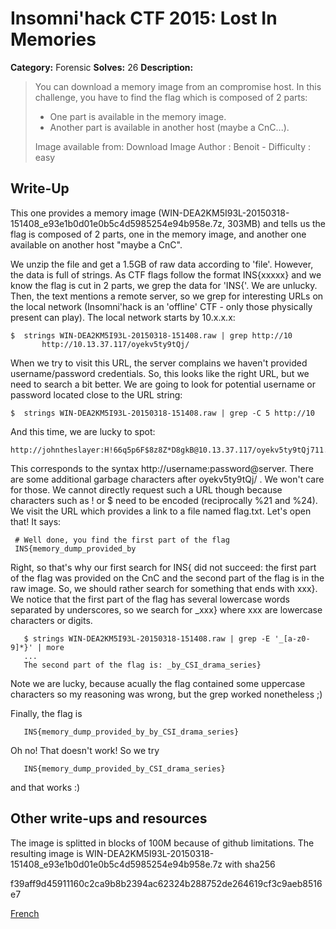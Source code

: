 # Insomni'hack CTF 2015: Lost In Memories

**Category:** Forensic
**Solves:** 26
**Description:** 

> You can download a memory image from an compromise host.
> In this challenge, you have to find the flag which is composed of 2 parts:
> - One part is available in the memory image.
> - Another part is available in another host (maybe a CnC...).
> 
> Image available from: Download Image
> Author : Benoit - Difficulty : easy

## Write-Up

This one provides a memory image
(WIN-DEA2KM5I93L-20150318-151408_e93e1b0d01e0b5c4d5985254e94b958e.7z, 303MB)
and tells us the flag is composed of 2 parts, one in the memory image, and
another one available on another host "maybe a CnC".

We unzip the file and get a 1.5GB of raw data according to 'file'. However,
the data is full of strings. As CTF flags follow the format INS{xxxxx} and
we know the flag is cut in 2 parts, we grep the data for 'INS{'. We are
unlucky. Then, the text mentions a remote server, so we grep for interesting
URLs on the local network (Insomni'hack is an 'offline' CTF - only those
physically present can play). The local network starts by 10.x.x.x:

	$  strings WIN-DEA2KM5I93L-20150318-151408.raw | grep http://10
           http://10.13.37.117/oyekv5ty9tQj/


When we try to visit this URL, the server complains we haven't provided
username/password credentials. So, this looks like the right URL, but we
need to search a bit better.
We are going to look for potential username or password located close to the
URL string:

    $  strings WIN-DEA2KM5I93L-20150318-151408.raw | grep -C 5 http://10


And this time, we are lucky to spot:

    http://johntheslayer:H!66q5p6F$8z8Z*D8gkB@10.13.37.117/oyekv5ty9tQj711.73.31.01.


This corresponds to the syntax http://username:password@server. There are
some additional garbage characters after oyekv5ty9tQj/ . We won't care for
those.
We cannot directly request such a URL though because characters such as ! or
$ need to be encoded (reciprocally %21 and %24). We visit the URL which
provides a link to a file named flag.txt. Let's open that! It says:

	 # Well done, you find the first part of the flag
	 INS{memory_dump_provided_by


Right, so that's why our first search for INS{ did not succeed: the first
part of the flag was provided on the CnC and the second part of the flag is
in the raw image. So, we should rather search for something that ends with
xxx}. We notice that the first part of the flag has several lowercase words
separated by underscores, so we search for _xxx} where xxx are lowercase
characters or digits.

	   $ strings WIN-DEA2KM5I93L-20150318-151408.raw | grep -E '_[a-z0-9]*}' | more
	   ...
	   The second part of the flag is: _by_CSI_drama_series}


Note we are lucky, because acually the flag contained some uppercase
characters so my reasoning was wrong, but the grep worked nonetheless ;)

Finally, the flag is

       INS{memory_dump_provided_by_by_CSI_drama_series}

Oh no! That doesn't work! So we try

       INS{memory_dump_provided_by_CSI_drama_series}

and that works :)

## Other write-ups and resources

The image is splitted in blocks of 100M because of github limitations.
The resulting image is WIN-DEA2KM5I93L-20150318-151408_e93e1b0d01e0b5c4d5985254e94b958e.7z with sha256

f39aff9d45911160c2ca9b8b2394ac62324b288752de264619cf3c9aeb8516e7

[French](http://snipefoo.blogspot.fr/2015/03/insomnihack-2015.html?m=1)